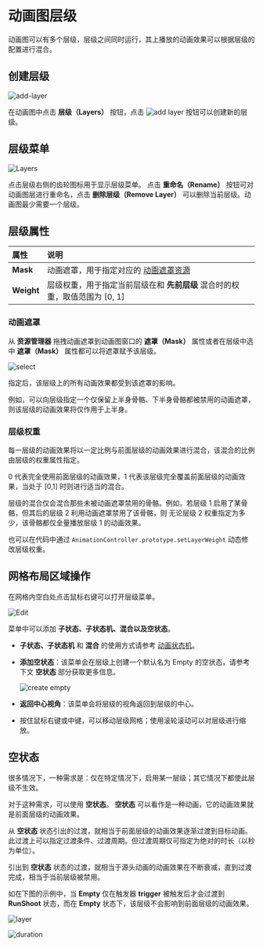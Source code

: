 # 动画图层级

动画图可以有多个层级，层级之间同时运行，其上播放的动画效果可以根据层级的配置进行混合。

## 创建层级

![add-layer](animation-graph-panel/add-layer.png)

在动画图中点击 **层级（Layers）** 按钮，点击 ![add layer](animation-graph-panel/btn-add-layer.png) 按钮可以创建新的层级。

## 层级菜单

![Layers](animation-graph-panel/layers.png)

点击层级右侧的齿轮图标用于显示层级菜单。 点击 **重命名（Rename）** 按钮可对动画图层进行重命名，点击 **删除层级（Remove Layer）** 可以删除当前层级。动画图最少需要一个层级。

## 层级属性

| 属性 | 说明 |
| :-- | :-- |
| **Mask** | 动画遮罩，用于指定对应的 [动画遮罩资源](animation-mask.md) |
| **Weight** | 层级权重，用于指定当前层级在和 **先前层级** 混合时的权重，取值范围为 [0, 1] |

### 动画遮罩

从 **资源管理器** 拖拽动画遮罩到动画图窗口的 **遮罩（Mask）** 属性或者在层级中选中 **遮罩（Mask）** 属性都可以将遮罩赋予该层级。

![select](animation-mask/select.png)

指定后，该层级上的所有动画效果都受到该遮罩的影响。

例如，可以向层级指定一个仅保留上半身骨骼、下半身骨骼都被禁用的动画遮罩，则该层级的动画效果将仅作用于上半身。

### 层级权重

每一层级的动画效果将以一定比例与前面层级的动画效果进行混合，该混合的比例由层级的权重属性指定。

0 代表完全使用前面层级的动画效果，1 代表该层级完全覆盖前面层级的动画效果，当处于 [0,1] 时则进行适当的混合。

层级的混合仅会混合那些未被动画遮罩禁用的骨骼。例如，若层级 1 启用了某骨骼，但其后的层级 2 利用动画遮罩禁用了该骨骼，则
无论层级 2 权重指定为多少，该骨骼都仅全量播放层级 1 的动画效果。

也可以在代码中通过 `AnimationController.prototype.setLayerWeight` 动态修改层级权重。

## 网格布局区域操作

在网格内空白处点击鼠标右键可以打开层级菜单。

![Edit](animation-graph-panel/edit.png)

菜单中可以添加 **子状态、子状态机、混合以及空状态**。

- **子状态、子状态机** 和 **混合** 的使用方式请参考 [动画状态机](animation-graph-basics.md)。

- **添加空状态**：该菜单会在层级上创建一个默认名为 Empty 的空状态，请参考下文 **空状态** 部分获取更多信息。

  ![create empty](animation-layer/create-empty.png)

- **返回中心视角**：该菜单会将层级的视角返回到层级的中心。

- 按住鼠标右键或中键，可以移动层级网格；使用滚轮滚动可以对层级进行缩放。

## 空状态

很多情况下，一种需求是：仅在特定情况下，启用某一层级；其它情况下都使此层级不生效。

对于这种需求，可以使用 **空状态**。 **空状态** 可以看作是一种动画，它的动画效果就是前面层级的动画效果。

从 **空状态** 状态引出的过渡，就相当于前面层级的动画效果逐渐过渡到目标动画。此过渡上可以指定过渡条件、过渡周期。但过渡周期仅可指定为绝对的时长（以秒为单位）。

引出到 **空状态** 状态的过渡，就相当于源头动画的动画效果在不断衰减，直到过渡完成，相当于当前层级被禁用。

如在下图的示例中，当 **Empty** 仅在触发器 **trigger** 被触发后才会过渡到 **RunShoot** 状态，而在 **Empty** 状态下，该层级不会影响到前面层级的动画效果。

![layer](animation-layer/empty-state.png)

![duration](animation-layer/transit-empty-state.png)
